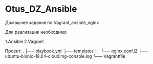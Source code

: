 # Otus_DZ_Ansible
Домашнее задание по Vagrant_ansible_nginx

Для реализации необходимо

1.Ansible
2.Vagrant

Проект:
.
├── playbook.yml
├── templates
│   └── nginx.conf.j2
├── ubuntu-bionic-18.04-cloudimg-console.log
└── Vagrantfile
